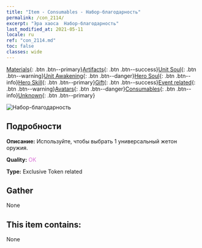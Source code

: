 ```yaml
---
title: "Item - Consumables - Набор-благодарность"
permalink: /con_2114/
excerpt: "Эра хаоса  Набор-благодарность"
last_modified_at: 2021-05-11
locale: ru
ref: "con_2114.md"
toc: false
classes: wide
---
```

 [Materials](/ItemsRU/){: .btn .btn--primary}[Artifacts](/ItemsRU/Artifacts/){: .btn .btn--success}[Unit Soul](/ItemsRU/UnitSoul/){: .btn .btn--warning}[Unit Awakening](/ItemsRU/UnitAwakening/){: .btn .btn--danger}[Hero Soul](/ItemsRU/HeroSoul/){: .btn .btn--info}[Hero Skill](/ItemsRU/HeroSkill/){: .btn .btn--primary}[Gift](/ItemsRU/Gift/){: .btn .btn--success}[Event related](/ItemsRU/Events/){: .btn .btn--warning}[Avatars](/ItemsRU/Avatars/){: .btn .btn--danger}[Consumables](/ItemsRU/Consumables/){: .btn .btn--info}[Unknown](/ItemsRU/Unknown/){: .btn .btn--primary}

 ![Набор-благодарность](/images/t/i_906044.png)

## Подробности
 **Описание:** Используйте, чтобы выбрать 1 универсальный жетон оружия.

 **Quality:** <span style="color: #DA70D6">OK</span>

 **Type:** Exclusive Token related

## Gather

  None

## This item contains:

  None


